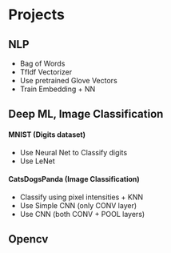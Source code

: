 # Projects

## NLP
  * Bag of Words
  * TfIdf Vectorizer
  * Use pretrained Glove Vectors
  * Train Embedding + NN

## Deep ML, Image Classification
#### MNIST (Digits dataset)
  * Use Neural Net to Classify digits
  * Use LeNet

#### CatsDogsPanda (Image Classification)
  * Classify using pixel intensities + KNN
  * Use Simple CNN (only CONV layer)
  * Use CNN (both CONV + POOL layers)

## Opencv
